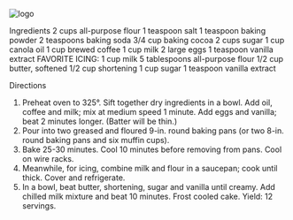 ![logo](http://cdn1.tmbi.com/TOH/Images/Photos/37/300x300/exps1693_OMRR2777383C08_17_3b.jpg)

Ingredients
2 cups all-purpose flour
1 teaspoon salt
1 teaspoon baking powder
2 teaspoons baking soda
3/4 cup baking cocoa
2 cups sugar
1 cup canola oil
1 cup brewed coffee
1 cup milk
2 large eggs
1 teaspoon vanilla extract
FAVORITE ICING:
1 cup milk
5 tablespoons all-purpose flour
1/2 cup butter, softened
1/2 cup shortening
1 cup sugar
1 teaspoon vanilla extract

Directions
1. Preheat oven to 325°. Sift together dry ingredients in a bowl. Add oil, coffee and milk; mix at medium speed 1 minute. Add eggs and vanilla; beat 2 minutes longer. (Batter will be thin.)
2. Pour into two greased and floured 9-in. round baking pans (or two 8-in. round baking pans and six muffin cups).
3. Bake 25-30 minutes. Cool 10 minutes before removing from pans. Cool on wire racks.
4. Meanwhile, for icing, combine milk and flour in a saucepan; cook until thick. Cover and refrigerate.
5. In a bowl, beat butter, shortening, sugar and vanilla until creamy. Add chilled milk mixture and beat 10 minutes. Frost cooled cake. Yield: 12 servings.
